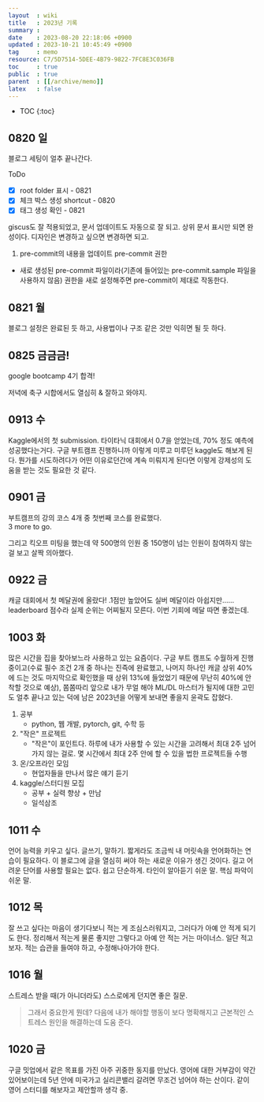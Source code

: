 ```yaml
---
layout  : wiki
title   : 2023년 기록
summary : 
date    : 2023-08-20 22:18:06 +0900
updated : 2023-10-21 10:45:49 +0900
tag     : memo
resource: C7/5D7514-5DEE-4B79-9822-7FC8E3C036FB
toc     : true
public  : true
parent  : [[/archive/memo]]
latex   : false
---
```

* TOC
{:toc}

## 0820 일
블로그 세팅이 얼추 끝나간다. 

ToDo
* [X] root folder 표시 - 0821
* [X] 체크 박스 생성 shortcut - 0820
* [X] 태그 생성 확인 - 0821

giscus도 잘 적용되었고, 문서 업데이트도 자동으로 잘 되고. 상위 문서 표시만 되면 완성이다. 디자인은 변경하고 싶으면 변경하면 되고.

1. pre-commit의 내용을 업데이트
pre-commit 권한
* 새로 생성된 pre-commit 파일이라(기존에 들어있는 pre-commit.sample 파일을 사용하지 않음) 권한을 새로 설정해주면 pre-commit이 제대로 작동한다.

## 0821 월
블로그 설정은 완료된 듯 하고, 사용법이나 구조 같은 것만 익히면 될 듯 하다.

## 0825 금금금!
google bootcamp 4기 합격!

저녁에 축구 시합에서도 열심히 & 잘하고 와야지.


## 0913 수
Kaggle에서의 첫 submission. 타이타닉 대회에서 0.7을 얻었는데, 70% 정도 예측에 성공했다는거다. 구글 부트캠프 진행하니까 이렇게 미루고 미루던 kaggle도 해보게 된다. 뭔가를 시도하려다가 어떤 이유로던간에 계속 미뤄지게 된다면 이렇게 강제성의 도움을 받는 것도 필요한 것 같다.

## 0901 금
부트캠프의 강의 코스 4개 중 첫번째 코스를 완료했다.  
3 more to go.

그리고 킥오프 미팅을 했는데 약 500명의 인원 중 150명이 넘는 인원이 참여하지 않는 걸 보고 살짝 의아했다. 

## 0922 금
캐글 대회에서 첫 메달권에 올랐다! .1점만 높았어도 실버 메달이라 아쉽지만......
leaderboard 점수라 실제 순위는 어찌될지 모른다. 이번 기회에 메달 따면 좋겠는데.

## 1003 화
많은 시간을 집을 찾아보느라 사용하고 있는 요즘이다. 구글 부트 캠프도 수월하게 진행 중이고(수료 필수 조건 2개 중 하나는 진즉에 완료했고, 나머지 하나인 캐글 상위 40%에 드는 것도 마지막으로 확인했을 때 상위 13%에 들었었기 때문에 무난히 40%에 안착할 것으로 예상), 쫌쫌따리 앞으로 내가 무얼 해야 ML/DL 마스터가 될지에 대한 고민도 얼추 끝나고 있는 덕에 남은 2023년을 어떻게 보내면 좋을지 윤곽도 잡혔다.

1. 공부
    - python, 웹 개발, pytorch, git, 수학 등
2. "작은" 프로젝트
    - "작은"이 포인트다. 하루에 내가 사용할 수 있는 시간을 고려해서 최대 2주 넘어가지 않는 걸로. 몇 시간에서 최대 2주 안에 할 수 있을 법한 프로젝트들 수행
3. 온/오프라인 모임
    - 현업자들을 만나서 많은 얘기 듣기
4. kaggle/스터디원 모집
    - 공부 + 실력 향상 + 만남
    - 일석삼조

## 1011 수
언어 능력을 키우고 싶다. 글쓰기, 말하기. 짧게라도 조금씩 내 머릿속을 언어화하는 연습이 필요하다. 이 블로그에 글을 열심히 써야 하는 새로운 이유가 생긴 것이다. 길고 어려운 단어를 사용할 필요는 없다. 쉽고 단순하게. 타인이 알아듣기 쉬운 말. 핵심 파악이 쉬운 말.  

## 1012 목
잘 쓰고 싶다는 마음이 생기다보니 적는 게 조심스러워지고, 그러다가 아예 안 적게 되기도 한다. 정리해서 적는게 물론 좋지만 그렇다고 아예 안 적는 거는 마이너스. 일단 적고 보자. 적는 습관을 들여야 하고, 수정해나아가야 한다.

## 1016 월
스트레스 받을 때(가 아니더라도) 스스로에게 던지면 좋은 질문.
> 그래서 중요한게 뭔데?
다음에 내가 해야할 행동이 보다 명확해지고 근본적인 스트레스 원인을 해결하는데 도움 준다.

## 1020 금
구글 밋업에서 같은 목표를 가진 아주 귀중한 동지를 만났다. 영어에 대한 거부감이 약간 있어보이는데 5년 안에 미국가고 실리콘밸리 갈려면 무조건 넘어야 하는 산이다. 같이 영어 스터디를 해보자고 제안할까 생각 중.
